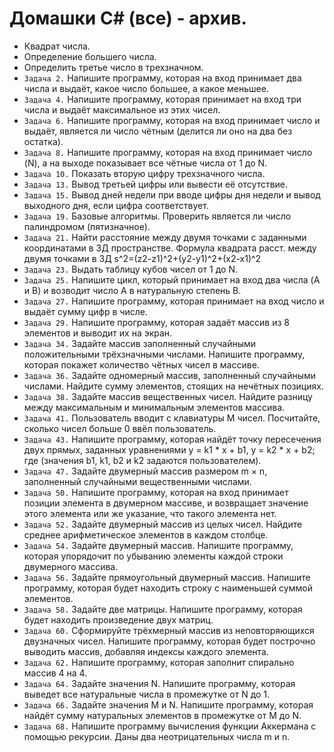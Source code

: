    # Домашки C# (все) - архив.
* Квадрат числа.
* Определение большего числа.
* Определить третье число в трехзначном.
* ``Задача 2.`` Напишите программу, которая на вход принимает два числа и выдаёт, какое число большее, а какое меньшее.
* ``Задача 4.`` Напишите программу, которая принимает на вход три числа и выдаёт максимальное из этих чисел.
* ``Задача 6.`` Напишите программу, которая на вход принимает число и выдаёт, является ли число чётным (делится ли оно на два без остатка).
* ``Задача 8.`` Напишите программу, которая на вход принимает число (N), а на выходе показывает все чётные числа от 1 до N.
* ``Задача 10.`` Показать вторую цифру трехзначного числа.
* ``Задача 13.`` Вывод третьей цифры или вывести её отсутствие.
* ``Задача 15.`` Вывод дней недели при вводе цифры дня недели и вывод выходного дня, если цифра соответствует.
* ``Задача 19.`` Базовые алгоритмы. Проверить является ли число палиндромом (пятизначное).
* ``Задача 21.`` Найти расстояние между двумя точками с заданными координатами в 3Д пространстве. 
                 Формула квадрата расст. между двумя точками в 3Д  s^2=(z2-z1)^2+(y2-y1)^2+(x2-x1)^2
* ``Задача 23.`` Выдать таблицу кубов чисел от 1 до N.
* ``Задача 25.`` Напишите цикл, который принимает на вход два числа (A и B) и возводит число A в натуральную степень B.
* ``Задача 27.`` Напишите программу, которая принимает на вход число и выдаёт сумму цифр в числе.
* ``Задача 29.`` Напишите программу, которая задаёт массив из 8 элементов и выводит их на экран.
* ``Задача 34.`` Задайте массив заполненный случайными положительными трёхзначными числами. Напишите программу, которая покажет количество чётных чисел в массиве.
* ``Задача 36.`` Задайте одномерный массив, заполненный случайными числами. Найдите сумму элементов, стоящих на нечётных позициях.
* ``Задача 38.`` Задайте массив вещественных чисел. Найдите разницу между максимальным и минимальным элементов массива.
* ``Задача 41.`` Пользователь вводит с клавиатуры M чисел. Посчитайте, сколько чисел больше 0 ввёл пользователь.
* ``Задача 43.`` Напишите программу, которая найдёт точку пересечения двух прямых, заданных уравнениями y = k1 * x + b1, y = k2 * x + b2;
                                   где (значения b1, k1, b2 и k2 задаются пользователем).
* ``Задача 47.`` Задайте двумерный массив размером m × n, заполненный случайными вещественными числами.
* ``Задача 50.`` Напишите программу, которая на вход принимает позиции элемента в двумерном массиве, и возвращает значение этого элемента или же указание, что такого                      элемента нет.
* ``Задача 52.`` Задайте двумерный массив из целых чисел. Найдите среднее арифметическое элементов в каждом столбце.
* ``Задача 54.`` Задайте двумерный массив. Напишите программу, которая упорядочит по убыванию элементы каждой строки двумерного массива.
* ``Задача 56.`` Задайте прямоугольный двумерный массив. Напишите программу, которая будет находить строку с наименьшей суммой элементов.
* ``Задача 58.`` Задайте две матрицы. Напишите программу, которая будет находить произведение двух матриц.
* ``Задача 60.`` Сформируйте трёхмерный массив из неповторяющихся двузначных чисел. Напишите программу, которая будет построчно выводить массив, добавляя индексы каждого элемента.
* ``Задача 62.`` Напишите программу, которая заполнит спирально массив 4 на 4.
* ``Задача 64.`` Задайте значения N. Напишите программу, которая выведет все натуральные числа в промежутке от N до 1.
* ``Задача 66.`` Задайте значения M и N. Напишите программу, которая найдёт сумму натуральных элементов в промежутке от M до N.
* ``Задача 68.`` Напишите программу вычисления функции Аккермана с помощью рекурсии. Даны два неотрицательных числа m и n.
